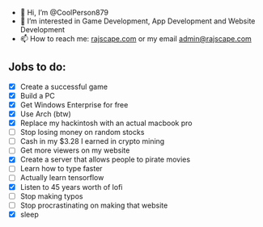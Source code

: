 - 👋 Hi, I’m @CoolPerson879
- 👀 I’m interested in Game Development, App Development and Website Development
- 📫 How to reach me: [rajscape.com](https://rajscape.com) or my email [admin@rajscape.com](mailto:admin@rajscape.com)

<!---
CoolPerson879/CoolPerson879 is a ✨ special ✨ repository because its `README.md` (this file) appears on your GitHub profile.
You can click the Preview link to take a look at your changes.
--->
## Jobs  to do:

- [X] Create a successful game
- [X] Build a PC
- [X] Get Windows Enterprise for free
- [X] Use Arch (btw)
- [X] Replace my hackintosh with an actual macbook pro
- [ ] Stop losing money on random stocks
- [ ] Cash in my $3.28 I earned in crypto mining
- [ ] Get more viewers on my website
- [X] Create a server that allows people to pirate movies
- [ ] Learn how to type faster
- [ ] Actually learn tensorflow
- [X] Listen to 45 years worth of lofi
- [ ] Stop making typos
- [ ] Stop procrastinating on making that website
- [X] sleep

